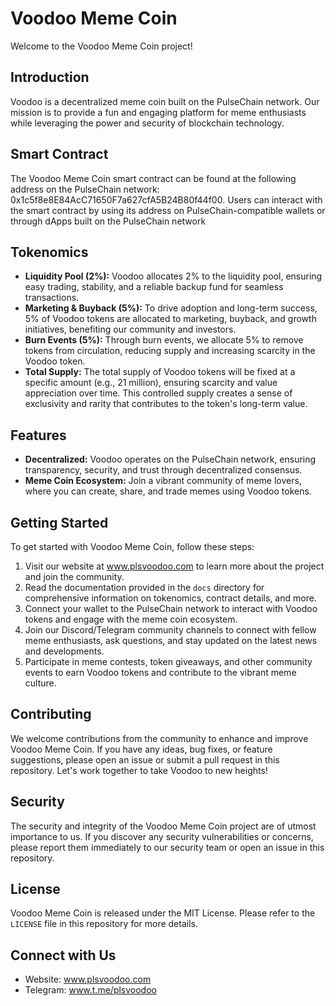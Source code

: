 # Voodoo Meme Coin

Welcome to the Voodoo Meme Coin project! 

## Introduction
Voodoo is a decentralized meme coin built on the PulseChain network. Our mission is to provide a fun and engaging platform for meme enthusiasts while leveraging the power and security of blockchain technology.

## Smart Contract
The Voodoo Meme Coin smart contract can be found at the following address on the PulseChain network: 0x1c5f8e8E84AcC71650F7a627cfA5B24B80f44f00. Users can interact with the smart contract by using its address on PulseChain-compatible wallets or through dApps built on the PulseChain network

## Tokenomics
- **Liquidity Pool (2%):** Voodoo allocates 2% to the liquidity pool, ensuring easy trading, stability, and a reliable backup fund for seamless transactions.
- **Marketing & Buyback (5%):** To drive adoption and long-term success, 5% of Voodoo tokens are allocated to marketing, buyback, and growth initiatives, benefiting our community and investors.
- **Burn Events (5%):** Through burn events, we allocate 5% to remove tokens from circulation, reducing supply and increasing scarcity in the Voodoo token.
- **Total Supply:** The total supply of Voodoo tokens will be fixed at a specific amount (e.g., 21 million), ensuring scarcity and value appreciation over time. This controlled supply creates a sense of exclusivity and rarity that contributes to the token's long-term value.

## Features
- **Decentralized:** Voodoo operates on the PulseChain network, ensuring transparency, security, and trust through decentralized consensus.
- **Meme Coin Ecosystem:** Join a vibrant community of meme lovers, where you can create, share, and trade memes using Voodoo tokens.

## Getting Started
To get started with Voodoo Meme Coin, follow these steps:

1. Visit our website at www.plsvoodoo.com to learn more about the project and join the community.
2. Read the documentation provided in the `docs` directory for comprehensive information on tokenomics, contract details, and more.
3. Connect your wallet to the PulseChain network to interact with Voodoo tokens and engage with the meme coin ecosystem.
4. Join our Discord/Telegram community channels to connect with fellow meme enthusiasts, ask questions, and stay updated on the latest news and developments.
5. Participate in meme contests, token giveaways, and other community events to earn Voodoo tokens and contribute to the vibrant meme culture.

## Contributing
We welcome contributions from the community to enhance and improve Voodoo Meme Coin. If you have any ideas, bug fixes, or feature suggestions, please open an issue or submit a pull request in this repository. Let's work together to take Voodoo to new heights!

## Security
The security and integrity of the Voodoo Meme Coin project are of utmost importance to us. If you discover any security vulnerabilities or concerns, please report them immediately to our security team or open an issue in this repository.

## License
Voodoo Meme Coin is released under the MIT License. Please refer to the `LICENSE` file in this repository for more details.

## Connect with Us
- Website: www.plsvoodoo.com
- Telegram: www.t.me/plsvoodoo
